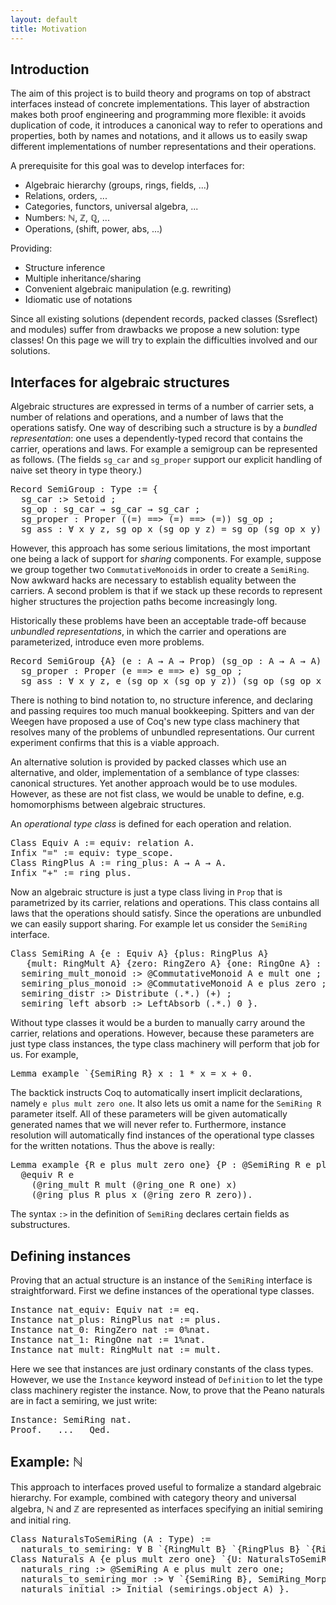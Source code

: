 ```yaml
---
layout: default
title: Motivation
---
```


Introduction
------------

The aim of this project is to build theory and programs on top of
abstract interfaces instead of concrete implementations. This layer of
abstraction makes both proof engineering and programming more flexible:
it avoids duplication of code, it introduces a canonical way to refer to
operations and properties, both by names and notations, and it allows us
to easily swap different implementations of number representations and
their operations.

A prerequisite for this goal was to develop interfaces for:

 - Algebraic hierarchy (groups, rings, fields, ...)
 - Relations, orders, ...
 - Categories, functors, universal algebra, ...
 - Numbers: ℕ, ℤ, ℚ, ...
 - Operations, (shift, power, abs, ...)

Providing:

 - Structure inference
 - Multiple inheritance/sharing
 - Convenient algebraic manipulation (e.g. rewriting)
 - Idiomatic use of notations

Since all existing solutions (dependent records, packed classes
(Ssreflect) and modules) suffer from drawbacks we propose a new
solution: type classes! On this page we will try to explain the
difficulties involved and our solutions.

Interfaces for algebraic structures
-----------------------------------

Algebraic structures are expressed in terms of a number of carrier sets,
a number of relations and operations, and a number of laws that the
operations satisfy. One way of describing such a structure is by a
_bundled representation_: one uses a dependently-typed record that
contains the carrier, operations and laws. For example a semigroup can
be represented as follows. (The fields `sg_car` and `sg_proper` support
our explicit handling of naive set theory in type theory.)

<pre>
Record SemiGroup : Type := { 
  sg_car :> Setoid ;
  sg_op : sg_car → sg_car → sg_car ;
  sg_proper : Proper ((=) ==> (=) ==> (=)) sg_op ;
  sg_ass : ∀ x y z, sg_op x (sg_op y z) = sg_op (sg_op x y) z) }
</pre>

However, this approach has some serious limitations, the most important
one being a lack of support for _sharing_ components. For example,
suppose we group together two `CommutativeMonoid`s in order to create a
`SemiRing`. Now awkward hacks are necessary to establish equality
between the carriers. A second problem is that if we stack up these
records to represent higher structures the projection paths become
increasingly long.

Historically these problems have been an acceptable trade-off because
_unbundled representations_, in which the carrier and operations
are parameterized, introduce even more problems.

<pre>
Record SemiGroup {A} (e : A → A → Prop) (sg_op : A → A → A) : Prop := { 
  sg_proper : Proper (e ==> e ==> e) sg_op ;
  sg_ass : ∀ x y z, e (sg_op x (sg_op y z)) (sg_op (sg_op x y) z) }
</pre>

There is nothing to bind notation to, no structure inference, and
declaring and passing requires too much manual bookkeeping. Spitters and
van der Weegen have proposed a use of Coq's new type class machinery
that resolves many of the problems of unbundled representations. Our
current experiment confirms that this is a viable approach.

An alternative solution is provided by packed classes which use an
alternative, and older, implementation of a semblance of type classes:
canonical structures. Yet another approach would be to use modules.
However, as these are not fist class, we would be unable to define,
e.g. homomorphisms between algebraic structures.

An _operational type class_ is defined for each operation and relation.

<pre>
Class Equiv A := equiv: relation A.
Infix "=" := equiv: type_scope.
Class RingPlus A := ring_plus: A → A → A.
Infix "+" := ring_plus.
</pre>

Now an algebraic structure is just a type class living in `Prop` that
is parametrized by its carrier, relations and operations. This class
contains all laws that the operations should satisfy. Since the
operations are unbundled we can easily support sharing. For example let
us consider the `SemiRing` interface.

<pre>
Class SemiRing A {e : Equiv A} {plus: RingPlus A} 
   {mult: RingMult A} {zero: RingZero A} {one: RingOne A} : Prop := { 
  semiring_mult_monoid :> @CommutativeMonoid A e mult one ;
  semiring_plus_monoid :> @CommutativeMonoid A e plus zero ;
  semiring_distr :> Distribute (.*.) (+) ;
  semiring_left_absorb :> LeftAbsorb (.*.) 0 }.
</pre>

Without type classes it would be a burden to manually carry around the
carrier, relations and operations. However, because these parameters are
just type class instances, the type class machinery will perform that
job for us. For example,

<pre>
Lemma example `{SemiRing R} x : 1 * x = x + 0.
</pre>

The backtick instructs Coq to automatically insert implicit
declarations, namely `e plus mult zero one`. It also lets us omit a name
for the `SemiRing R` parameter itself. All of these parameters will be
given automatically generated names that we will never refer to.
Furthermore, instance resolution will automatically find instances of
the operational type classes for the written notations. Thus the above
is really:

<pre>
Lemma example {R e plus mult zero one} {P : @SemiRing R e plus mult zero one} x :
  @equiv R e
    (@ring_mult R mult (@ring_one R one) x)
    (@ring_plus R plus x (@ring_zero R zero)).
</pre>

The syntax `:>` in the definition of `SemiRing` declares certain fields
as substructures.

Defining instances
------------------

Proving that an actual structure is an instance of the
`SemiRing` interface is straightforward. First we define
instances of the operational type classes.

<pre>
Instance nat_equiv: Equiv nat := eq.
Instance nat_plus: RingPlus nat := plus.
Instance nat_0: RingZero nat := 0%nat.
Instance nat_1: RingOne nat := 1%nat.
Instance nat_mult: RingMult nat := mult.
</pre>

Here we see that instances are just ordinary constants of the class
types. However, we use the `Instance` keyword instead of `Definition` to
let the type class machinery register the instance. Now, to prove that
the Peano naturals are in fact a semiring, we just write:

<pre>
Instance: SemiRing nat.
Proof.   ...   Qed.
</pre>

Example: ℕ
----------

This approach to interfaces proved useful to formalize a standard
algebraic hierarchy. For example, combined with category theory and
universal algebra, ℕ and ℤ are represented as interfaces specifying an
initial semiring and initial ring.

<pre>
Class NaturalsToSemiRing (A : Type) :=
  naturals_to_semiring: ∀ B `{RingMult B} `{RingPlus B} `{RingOne B} `{RingZero B}, A → B.
Class Naturals A {e plus mult zero one} `{U: NaturalsToSemiRing A} :=  {
  naturals_ring :> @SemiRing A e plus mult zero one;
  naturals_to_semiring_mor :> ∀ `{SemiRing B}, SemiRing_Morphism (naturals_to_semiring A B);
  naturals_initial :> Initial (semirings.object A) }.
</pre>


<!--
These abstract interfaces for the naturals and integers make it easier
to change the concrete representation in the future.  No such simple
specification for ℚ seems to exists, so we choose to specify it as the
field of fractions of ℤ. More precisely, ℚ is specified as a field
containing ℤ that moreover can be embedded into the field of fractions
of ℤ.

<pre>
Inductive Frac R `{e : Equiv R} `{zero : RingZero R} : Type := 
  frac { num : R ; den : R ; den_nonzero : den ≠ 0 }.
Class RationalsToFrac (A : Type) := rationals_to_frac : ∀ B `{Integers B}, A → Frac B.
Class Rationals A {e plus mult zero one opp inv} `{U : !RationalsToFrac A} : Prop :=  { 
  rationals_field :> @DecField A e plus mult zero one opp inv ; 
  rationals_frac :> ∀ `{Integers Z}, Injective (rationals_to_frac A Z) ; 
  rationals_frac_mor :> ∀ `{Integers Z}, SemiRing_Morphism (rationals_to_frac A Z) ; 
  rationals_embed_ints :> ∀ `{Integers Z}, Injective (integers_to_ring Z A) }.
</pre>
-->
